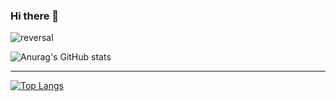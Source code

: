 ### Hi there 👋

![reversal](https://capsule-render.vercel.app/api?type=rect_render&animation=fadeIn&text=KimYoonSu&fontAlign=30&fontSize=30&desc=FrontEnd&descAlign=50&descAlignY=50&theme=radical)

![Anurag's GitHub stats](https://github-readme-stats.vercel.app/api?username=KimYoonSu97&show_icons=true&theme=radical)

------------------------------------------------------------------------------------------

[![Top Langs](https://github-readme-stats.vercel.app/api/top-langs/?username=KimYoonSu97&layout=compact)](https://github.com/delay-100/github-readme-stats)
<!--
**KimYoonSu97/KimYoonSu97** is a ✨ _special_ ✨ repository because its `README.md` (this file) appears on your GitHub profile.

Here are some ideas to get you started:

- 🔭 I’m currently working on ...
- 🌱 I’m currently learning ...
- 👯 I’m looking to collaborate on ...
- 🤔 I’m looking for help with ...
- 💬 Ask me about ...
- 📫 How to reach me: ...
- 😄 Pronouns: ...
- ⚡ Fun fact: ...
-->
